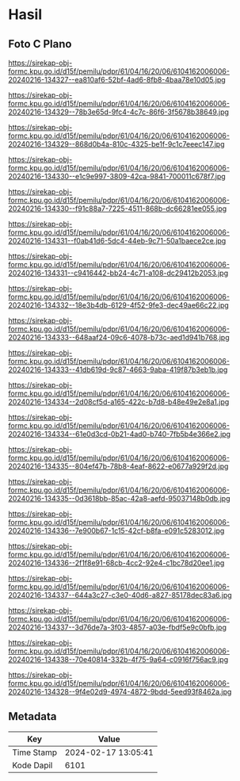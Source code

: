# Hasil

## Foto C Plano

https://sirekap-obj-formc.kpu.go.id/d15f/pemilu/pdpr/61/04/16/20/06/6104162006006-20240216-134327--ea810af6-52bf-4ad6-8fb8-4baa78e10d05.jpg

https://sirekap-obj-formc.kpu.go.id/d15f/pemilu/pdpr/61/04/16/20/06/6104162006006-20240216-134329--78b3e65d-9fc4-4c7c-86f6-3f5678b38649.jpg

https://sirekap-obj-formc.kpu.go.id/d15f/pemilu/pdpr/61/04/16/20/06/6104162006006-20240216-134329--868d0b4a-810c-4325-be1f-9c1c7eeec147.jpg

https://sirekap-obj-formc.kpu.go.id/d15f/pemilu/pdpr/61/04/16/20/06/6104162006006-20240216-134330--e1c9e997-3809-42ca-9841-700011c678f7.jpg

https://sirekap-obj-formc.kpu.go.id/d15f/pemilu/pdpr/61/04/16/20/06/6104162006006-20240216-134330--f91c88a7-7225-4511-868b-dc66281ee055.jpg

https://sirekap-obj-formc.kpu.go.id/d15f/pemilu/pdpr/61/04/16/20/06/6104162006006-20240216-134331--f0ab41d6-5dc4-44eb-9c71-50a1baece2ce.jpg

https://sirekap-obj-formc.kpu.go.id/d15f/pemilu/pdpr/61/04/16/20/06/6104162006006-20240216-134331--c9416442-bb24-4c71-a108-dc29412b2053.jpg

https://sirekap-obj-formc.kpu.go.id/d15f/pemilu/pdpr/61/04/16/20/06/6104162006006-20240216-134332--18e3b4db-6129-4f52-9fe3-dec49ae66c22.jpg

https://sirekap-obj-formc.kpu.go.id/d15f/pemilu/pdpr/61/04/16/20/06/6104162006006-20240216-134333--648aaf24-09c6-4078-b73c-aed1d941b768.jpg

https://sirekap-obj-formc.kpu.go.id/d15f/pemilu/pdpr/61/04/16/20/06/6104162006006-20240216-134333--41db619d-9c87-4663-9aba-419f87b3eb1b.jpg

https://sirekap-obj-formc.kpu.go.id/d15f/pemilu/pdpr/61/04/16/20/06/6104162006006-20240216-134334--2d08cf5d-a165-422c-b7d8-b48e49e2e8a1.jpg

https://sirekap-obj-formc.kpu.go.id/d15f/pemilu/pdpr/61/04/16/20/06/6104162006006-20240216-134334--61e0d3cd-0b21-4ad0-b740-7fb5b4e366e2.jpg

https://sirekap-obj-formc.kpu.go.id/d15f/pemilu/pdpr/61/04/16/20/06/6104162006006-20240216-134335--804ef47b-78b8-4eaf-8622-e0677a929f2d.jpg

https://sirekap-obj-formc.kpu.go.id/d15f/pemilu/pdpr/61/04/16/20/06/6104162006006-20240216-134335--0d3618bb-85ac-42a8-aefd-95037148b0db.jpg

https://sirekap-obj-formc.kpu.go.id/d15f/pemilu/pdpr/61/04/16/20/06/6104162006006-20240216-134336--7e900b67-1c15-42cf-b8fa-e091c5283012.jpg

https://sirekap-obj-formc.kpu.go.id/d15f/pemilu/pdpr/61/04/16/20/06/6104162006006-20240216-134336--2f1f8e91-68cb-4cc2-92e4-c1bc78d20ee1.jpg

https://sirekap-obj-formc.kpu.go.id/d15f/pemilu/pdpr/61/04/16/20/06/6104162006006-20240216-134337--644a3c27-c3e0-40d6-a827-85178dec83a6.jpg

https://sirekap-obj-formc.kpu.go.id/d15f/pemilu/pdpr/61/04/16/20/06/6104162006006-20240216-134337--3d76de7a-3f03-4857-a03e-fbdf5e9c0bfb.jpg

https://sirekap-obj-formc.kpu.go.id/d15f/pemilu/pdpr/61/04/16/20/06/6104162006006-20240216-134338--70e40814-332b-4f75-9a64-c0916f756ac9.jpg

https://sirekap-obj-formc.kpu.go.id/d15f/pemilu/pdpr/61/04/16/20/06/6104162006006-20240216-134328--9f4e02d9-4974-4872-9bdd-5eed93f8462a.jpg


## Metadata

| Key        | Value               |
| ---------- | ------------------- |
| Time Stamp | 2024-02-17 13:05:41 |
| Kode Dapil | 6101                |



